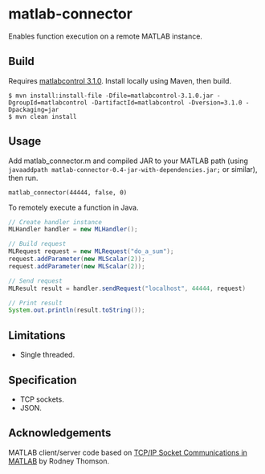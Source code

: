 matlab-connector
============

Enables function execution on a remote MATLAB instance.


Build
---------------------

Requires [matlabcontrol 3.1.0](http://code.google.com/p/matlabcontrol/). Install locally using Maven, then build.

```console
$ mvn install:install-file -Dfile=matlabcontrol-3.1.0.jar -DgroupId=matlabcontrol -DartifactId=matlabcontrol -Dversion=3.1.0 -Dpackaging=jar
$ mvn clean install
```


Usage
---------------------

Add matlab_connector.m and compiled JAR to your MATLAB path (using `javaaddpath matlab-connector-0.4-jar-with-dependencies.jar;` or similar), then run.

`matlab_connector(44444, false, 0)`

To remotely execute a function in Java.

```java
// Create handler instance
MLHandler handler = new MLHandler();

// Build request
MLRequest request = new MLRequest("do_a_sum");
request.addParameter(new MLScalar(2));
request.addParameter(new MLScalar(2));

// Send request
MLResult result = handler.sendRequest("localhost", 44444, request)

// Print result
System.out.println(result.toString());
```

Limitations
---------------------

* Single threaded.


Specification
---------------------

* TCP sockets.
* JSON.


Acknowledgements
---------------------
MATLAB client/server code based on [TCP/IP Socket Communications in MATLAB](http://www.mathworks.com/matlabcentral/fileexchange/21131) by Rodney Thomson.